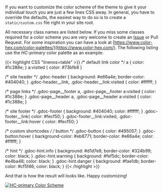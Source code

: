 If you want to customize the color scheme of the theme to give it your individual touch you are just a few lines CSS away. In general, you have to override the defaults, the easiest way to do so is to create a `static/custom.css` file right in your site root.

All necessary class names are listed below. If you miss some classes required for a color scheme you are very welcome to create an [Issue](https://github.com/xoxys/hugo-geekdoc/issues) or Pull Request. For some inspiration you can have a look at [https://www.color-hex.com/color-palettes/](https://www.color-hex.com/). The following listing use the _HC-primary_ color palette as an example:

<!-- markdownlint-disable -->
<!-- spellchecker-disable -->
{{< highlight CSS "linenos=table" >}}
/* default link color */
a { color: #1c388e; }
a:visited { color: #73bfb8 }

/* site header */
.gdoc-header { background: #e66a4e; border-color: #404040; }
.gdoc-header__link, .gdoc-header__link:visited { color: #ffffff; }

/* page links */
.gdoc-page__footer a, .gdoc-page__footer a:visited { color: #1c388e; }
.gdoc-page__header a, .gdoc-page__header a:visited { color: #1c388e; }

/* site footer */
.gdoc-footer { background: #404040; color: #ffffff; }
.gdoc-footer__link{ color: #fecf50; }
.gdoc-footer__link:visited, .gdoc-footer__link:hover { color: #fecf50; }

/* custom shortcodes */
/* button */
.gdoc-button { color: #495057; }
.gdoc-button:hover { background-color: #eb8771; border-color: #e66a4e; color: #ffffff; }

/* hint */
.gdoc-hint.info { background: #d1d7e8; border-color: #324b99; color: black; }
.gdoc-hint.warning { background: #fef5dc; border-color: #e4ba48; color: black; }
.gdoc-hint.danger { background: #fae1db; border-color: #cf5f46; color: black; }
{{< /highlight >}}
<!-- spellchecker-enable -->
<!-- markdownlint-enable -->

And that is how the result will looks like. Happy customizing!

[![HC-primary Color Scheme](/media/color_scheme_example.png)](/media/color_scheme_example.png)
